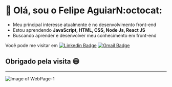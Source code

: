  # :speech_balloon: Olá, sou o Felipe AguiarN:octocat:

- Meu principal interesse atualmente é no desenvolvimento front-end
- Estou aprendendo **JavaScript, HTML, CSS, Node Js, React JS**
- Buscando aprender e desenvolver meu conhecimento em front-end


Você pode me visitar em
[![Linkedin Badge](https://img.shields.io/badge/-Felipe-blue?style=flat-square&logo=Linkedin&logoColor=white&link=https://www.linkedin.com/in/felipeaguiarn/)](https://www.linkedin.com/in/felipeaguiarn/)
[![Gmail Badge](https://img.shields.io/badge/-felipesaguiarn@gmail.com-c14438?style=flat-square&logo=Gmail&logoColor=white&link=mailto:felipesaguiarn@gmail.com)](mailto:felipesaguiarn@gmail.com)

## Obrigado pela visita :smile:


___

![Image of WebPage-1](https://media-exp1.licdn.com/dms/image/C4E16AQHnpfMPJzXe1A/profile-displaybackgroundimage-shrink_200_800/0/1619145261529?e=1625097600&v=beta&t=wUkPtOMpqwngXgusR4oirz10p1fpg48TX0SThUxXcAk)

<!---
felipeaguiarn/felipeaguiarn is a ✨ special ✨ repository because its `README.md` (this file) appears on your GitHub profile.
You can click the Preview link to take a look at your changes.
--->
